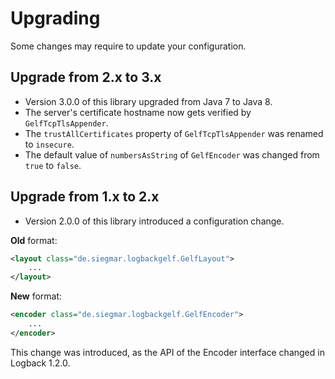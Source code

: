 # Upgrading

Some changes may require to update your configuration.

## Upgrade from 2.x to 3.x

* Version 3.0.0 of this library upgraded from Java 7 to Java 8.
* The server's certificate hostname now gets verified by `GelfTcpTlsAppender`.
* The `trustAllCertificates` property of `GelfTcpTlsAppender` was renamed to `insecure`.
* The default value of `numbersAsString` of `GelfEncoder` was changed from `true` to `false`.

## Upgrade from 1.x to 2.x

* Version 2.0.0 of this library introduced a configuration change.

**Old** format:
```xml
<layout class="de.siegmar.logbackgelf.GelfLayout">
    ...
</layout>
```

**New** format:
```xml
<encoder class="de.siegmar.logbackgelf.GelfEncoder">
    ...
</encoder>
```

This change was introduced, as the API of the Encoder interface changed in Logback 1.2.0.
